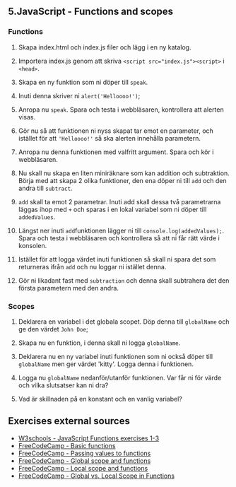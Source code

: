 ## 5.JavaScript - Functions and scopes

### Functions
1. Skapa index.html och index.js filer och lägg i en ny katalog.

1. Importera index.js genom att skriva ```<script src="index.js"><script>``` i ```<head>```.

1. Skapa en ny funktion som ni döper till ```speak```.

1. Inuti denna skriver ni ```alert('Helloooo!')```;

1. Anropa nu ```speak```. Spara och testa i webbläsaren, kontrollera att alerten visas.

1. Gör nu så att funktionen ni nyss skapat tar emot en parameter, och istället för att ```'Helloooo!'``` så ska alerten innehålla parametern.

1. Anropa nu denna funktionen med valfritt argument. Spara och kör i webbläsaren.

1. Nu skall nu skapa en liten miniräknare som kan addition och subtraktion. Börja med att skapa 2 olika funktioner, den ena döper ni till ```add``` och den andra till ```subtract```.

1. ```add``` skall ta emot 2 parametrar. Inuti add skall dessa två parametrarna läggas ihop med ```+``` och sparas i en lokal variabel som ni döper till ```addedValues```.

1. Längst ner inuti ```add```funktionen lägger ni till ```console.log(addedValues);```. Spara och testa i webbläsaren och kontrollera så att ni får rätt värde i konsolen.

1. Istället för att logga värdet inuti funktionen så skall ni spara det som returneras ifrån ```add``` och nu loggar ni istället denna.

1. Gör ni likadant fast med ```subtraction``` och denna skall subtrahera det den första parametern med den andra.

### Scopes

1. Deklarera en variabel i det globala scopet. Döp denna till ```globalName``` och ge den värdet ```John Doe```;

1. Skapa nu en funktion, i denna skall ni logga ```globalName```.

1. Deklarera nu en ny variabel inuti funktionen som ni också döper till ```globalName``` men ger värdet 'kitty'. Logga denna i funktionen.

1. Logga nu ```globalName``` nedanför/utanför funktionen. Var får ni för värde och vilka slutsatser kan ni dra?

1. Vad är skillnaden på en konstant och en vanlig variabel?

## Exercises external sources
* [W3schools - JavaScript Functions exercises 1-3](https://www.w3schools.com/js/exercise_js.asp?filename=exercise_js_functions1)
* [FreeCodeCamp - Basic functions](https://learn.freecodecamp.org/javascript-algorithms-and-data-structures/basic-javascript/write-reusable-javascript-with-functions)
* [FreeCodeCamp - Passing values to functions](https://learn.freecodecamp.org/javascript-algorithms-and-data-structures/basic-javascript/passing-values-to-functions-with-arguments)
* [FreeCodeCamp - Global scope and functions](https://learn.freecodecamp.org/javascript-algorithms-and-data-structures/basic-javascript/global-scope-and-functions)
* [FreeCodeCamp - Local scope and functions](https://learn.freecodecamp.org/javascript-algorithms-and-data-structures/basic-javascript/local-scope-and-functions)
* [FreeCodeCamp - Global vs. Local Scope in Functions](https://learn.freecodecamp.org/javascript-algorithms-and-data-structures/basic-javascript/global-vs--local-scope-in-functions)